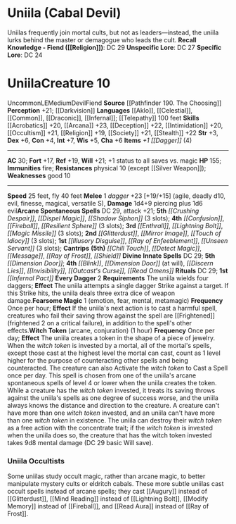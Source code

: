 ﻿---
ac: '30'
alignment: LE
all_resistance: null
burrow_speed: null
charisma: '+6'
climb_speed: null
constitution: '+4'
creature_ability:
- Every Dagger
- Fearsome Magic
- Witch Token
creature_family: '[[DATABASE/monsterfamily/Devil|Devil]]'
description: "Uniilas frequently join mortal cults, but not as leaders\u2014instead,\
  \ the uniila lurks behind the master or demagogue who leads the cult.<br/><br/><b><u>Recall\
  \ Knowledge - Fiend</u> ( [[DATABASE/skill/Religion|Religion]] )</b>: DC 29<br/><b><u>Unspecific\
  \ Lore</u></b>: DC 27<br/><b><u>Specific Lore</u></b>: DC 24<div class=\"viewbox\"\
  >{{ viewbox(type=monster, id=2520, name=Uniila (Cabal Devil)) }}</div><h1 class=\"\
  title\">Uniila<span style=\"margin-left:auto; margin-right:0\">Creature 10</span></h1><span\
  \ class=\"traituncommon\"> [[DATABASE/trait/Uncommon|Uncommon]] </span><span class=\"\
  traitalignment\">LE</span><span class=\"traitsize\">Medium</span><span class=\"\
  trait\"> [[DATABASE/trait/Devil|Devil]] </span><span class=\"trait\"> [[DATABASE/trait/Fiend|Fiend]]\
  \ </span><br/><b>Source</b> [[DATABASE/source/Pathfinder 190. The Choosing|Pathfinder\
  \ #190: The Choosing]] <br/><b>Perception</b> +21; [[DATABASE/monsterability/Darkvision|greater\
  \ darkvision]] <br/><b>Languages</b> [[DATABASE/language/Aklo|Aklo]] , [[DATABASE/language/Celestial|Celestial]]\
  \ , [[DATABASE/language/Common|Common]] , [[DATABASE/language/Draconic|Draconic]]\
  \ , [[DATABASE/language/Infernal|Infernal]] ; [[DATABASE/monsterability/Telepathy|telepathy]]\
  \ 100 feet<br/><b>Skills</b> [[DATABASE/skill/Acrobatics|Acrobatics]] +20, [[DATABASE/skill/Arcana|Arcana]]\
  \ +23, [[DATABASE/skill/Deception|Deception]] +22, [[DATABASE/skill/Intimidation|Intimidation]]\
  \ +20, [[DATABASE/skill/Occultism|Occultism]] +21, [[DATABASE/skill/Religion|Religion]]\
  \ +19, [[DATABASE/skill/Society|Society]] +21, [[DATABASE/skill/Stealth|Stealth]]\
  \ +22<br/><b>Str</b> +3, <b>Dex</b> +6, <b>Con</b> +4, <b>Int</b> +7, <b>Wis</b>\
  \ +5, <b>Cha</b> +6<br/><b>Items</b> <i>+1 [[DATABASE/weapon/Dagger|daggers]] </i>\
  \ (4)<hr/><b>AC</b> 30; <b>Fort</b> +17, <b>Ref</b> +19, <b>Will</b> +21; +1 status\
  \ to all saves vs. [[DATABASE/trait/Magical|magic]] <br/><b>HP</b> 155; <b>Immunities</b>\
  \ [[DATABASE/trait/Fire|fire]] ; <b>Resistances</b> physical 10 (except [[DATABASE/equipment/Silver\
  \ Weapon|silver]] ); <b>Weaknesses</b> good 10<hr/><b>Speed</b> 25 feet, fly 40\
  \ feet<br/><span class=\"hanging-indent\"><b>Melee</b> <span aria-label=\"Single\
  \ Action\" class=\"action\" role=\"img\" title=\"Single Action\">[one-action]</span>\
  \ <i>dagger</i> +23 [+19/+15] ( [[DATABASE/trait/Agile|agile]] , [[DATABASE/trait/Deadly|deadly\
  \ d10]] , [[DATABASE/trait/Evil|evil]] , [[DATABASE/trait/Finesse|finesse]] , [[DATABASE/trait/Magical|magical]]\
  \ , [[DATABASE/trait/Versatile|versatile S]] ), <b>Damage</b> 1d4+9 piercing plus\
  \ 1d6 evil</span><b>Arcane Spontaneous Spells</b> DC 29, attack +21; <b>5th</b>\
  \ <i> [[DATABASE/spell/Crushing Despair|crushing despair]] </i>, <i> [[DATABASE/spell/Dispel\
  \ Magic|dispel magic]] </i>, <i> [[DATABASE/spell/Shadow Siphon|shadow siphon]]\
  \ </i> (3 slots); <b>4th</b> <i> [[DATABASE/spell/Confusion|confusion]] </i>, <i>\
  \ [[DATABASE/spell/Fireball|fireball]] </i>, <i> [[DATABASE/spell/Resilient Sphere|resilient\
  \ sphere]] </i> (3 slots); <b>3rd</b> <i> [[DATABASE/spell/Enthrall|enthrall]] </i>,\
  \ <i> [[DATABASE/spell/Lightning Bolt|lightning bolt]] </i>, <i> [[DATABASE/spell/Magic\
  \ Missile|magic missile]] </i> (3 slots); <b>2nd</b> <i> [[DATABASE/spell/Glitterdust|glitterdust]]\
  \ </i>, <i> [[DATABASE/spell/Mirror Image|mirror image]] </i>, <i> [[DATABASE/spell/Touch\
  \ of Idiocy|touch of idiocy]] </i> (3 slots); <b>1st</b> <i> [[DATABASE/spell/Illusory\
  \ Disguise|illusory disguise]] </i>, <i> [[DATABASE/spell/Ray of Enfeeblement|ray\
  \ of enfeeblement]] </i>, <i> [[DATABASE/spell/Unseen Servant|unseen servant]] </i>\
  \ (3 slots); <b>Cantrips</b> <b>(5th)</b> <i> [[DATABASE/spell/Chill Touch|chill\
  \ touch]] </i>, <i> [[DATABASE/spell/Detect Magic|detect magic]] </i>, <i> [[DATABASE/spell/Message|message]]\
  \ </i>, <i> [[DATABASE/spell/Ray of Frost|ray of frost]] </i>, <i> [[DATABASE/spell/Shield|shield]]\
  \ </i><br/><b>Divine Innate Spells</b> DC 29; <b>5th</b> <i> [[DATABASE/spell/Dimension\
  \ Door|dimension door]] </i>; <b>4th</b> <i> [[DATABASE/spell/Blink|blink]] </i>,\
  \ <i> [[DATABASE/spell/Dimension Door|dimension door]] </i> (at will), <i> [[DATABASE/spell/Discern\
  \ Lies|discern lies]] </i>, <i> [[DATABASE/spell/Invisibility|invisibility]] </i>,\
  \ <i> [[DATABASE/spell/Outcast's Curse|outcast's curse]] </i>, <i> [[DATABASE/spell/Read\
  \ Omens|read omens]] </i><br/><b>Rituals</b> DC 29; <b>1st</b> <i> [[DATABASE/ritual/Infernal\
  \ Pact|infernal pact]] </i><br/><span class=\"hanging-indent\"><b>Every Dagger</b>\
  \ <span aria-label=\"Two Actions\" class=\"action\" role=\"img\" title=\"Two Actions\"\
  >[two-actions]</span> <b>Requirements</b> The uniila wields four daggers; <b>Effect</b>\
  \ The uniila attempts a single dagger Strike against a target. If this Strike hits,\
  \ the uniila deals three extra dice of weapon damage.</span><span class=\"hanging-indent\"\
  ><b>Fearsome Magic</b> <span aria-label=\"Single Action\" class=\"action\" role=\"\
  img\" title=\"Single Action\">[one-action]</span>   ( [[DATABASE/trait/Emotion|emotion]]\
  \ , [[DATABASE/trait/Fear|fear]] , [[DATABASE/trait/Mental|mental]] , [[DATABASE/trait/Metamagic|metamagic]]\
  \ ) <b>Frequency</b> Once per hour; <b>Effect</b> If the uniila's next action is\
  \ to cast a harmful spell, creatures who fail their saving throw against the spell\
  \ are [[DATABASE/condition/Frightened|frightened 1]] (frightened 2 on a critical\
  \ failure), in addition to the spell's other effects.</span><span class=\"hanging-indent\"\
  ><b>Witch Token</b> ( [[DATABASE/trait/Arcane|arcane]] , [[DATABASE/trait/Conjuration|conjuration]]\
  \ ) (1 hour) <b>Frequency</b> Once per day; <b>Effect</b> The uniila creates a token\
  \ in the shape of a piece of jewelry. When the <i>witch token</i> is [[DATABASE/trait/Invested|invested]]\
  \ by a mortal, all of the mortal's spells, except those cast at the highest level\
  \ the mortal can cast, count as 1 level higher for the purpose of counteracting\
  \ other spells and being counteracted. The creature can also Activate the <i>witch\
  \ token</i> to Cast a Spell once per day. This spell is chosen from one of the uniila's\
  \ arcane spontaneous spells of level 4 or lower when the uniila creates the token.\
  \ While a creature has the <i>witch token</i> invested, it treats its saving throws\
  \ against the uniila's spells as one degree of success worse, and the uniila always\
  \ knows the distance and direction to the creature. A creature can't have more than\
  \ one <i>witch token</i> invested, and an uniila can't have more than one <i>witch\
  \ token</i> in existence. The uniila can destroy their <i>witch token</i> as a free\
  \ action with the [[DATABASE/trait/Concentrate|concentrate]] trait; if the <i>witch\
  \ token</i> is invested when the uniila does so, the creature that has the witch\
  \ token invested takes 9d8 mental damage (DC 29 basic Will save).</span><h3 class=\"\
  title\"><img alt=\"Sidebar - Advice and Rules\" src=\"Images\\Icons\\Sidebar_1_AdviceAndRules.png\"\
  \ style=\"height:18px; padding:2px 10px 0px 2px\" title=\"Sidebar - Advice and Rules\"\
  /> Uniila Occultists</h3>Some uniilas study occult magic, rather than arcane magic,\
  \ to better manipulate mystery cults or eldritch cabals. These more subtle uniilas\
  \ cast occult spells instead of arcane spells; they cast [[DATABASE/spell/Augury|augury]]\
  \ instead of [[DATABASE/spell/Glitterdust|glitterdust]] , [[DATABASE/spell/Mind\
  \ Reading|mind reading]] instead of [[DATABASE/spell/Lightning Bolt|lightning bolt]]\
  \ , [[DATABASE/spell/Modify Memory|modify memory]] instead of [[DATABASE/spell/Fireball|fireball]]\
  \ , and [[DATABASE/spell/Read Aura|read aura]] instead of [[DATABASE/spell/Ray of\
  \ Frost|ray of frost]] ."
dexterity: '+6'
element: null
fly_speed: '40'
fortitude: '+17'
hardness: null
hp: '155'
id: '2520'
immunity:
- '[[DATABASE/trait/Fire|fire]]'
intelligence: '+7'
land_speed: '25'
language:
- '[[DATABASE/language/Aklo|Aklo]]'
- '[[DATABASE/language/Celestial|Celestial]]'
- '[[DATABASE/language/Common|Common]]'
- '[[DATABASE/language/Draconic|Draconic]]'
- '[[DATABASE/language/Infernal|Infernal]] ; [[DATABASE/monsterability/Telepathy|telepathy]]
  100 feet'
level: '10'
max_speed: '40'
name: Uniila
perception: '+21'
rarity: Uncommon
reflex: '+19'
resistance:
- physical 10 (except [[DATABASE/equipment/Silver Weapon|silver]] )
rus_type_level: null
school: null
sense:
- '[[DATABASE/monsterability/Darkvision|greater darkvision]]'
size: Medium
skill:
- '[[DATABASE/skill/Acrobatics|Acrobatics]] +20'
- '[[DATABASE/skill/Arcana|Arcana]] +23'
- '[[DATABASE/skill/Deception|Deception]] +22'
- '[[DATABASE/skill/Intimidation|Intimidation]] +20'
- '[[DATABASE/skill/Occultism|Occultism]] +21'
- '[[DATABASE/skill/Religion|Religion]] +19'
- '[[DATABASE/skill/Society|Society]] +21'
- '[[DATABASE/skill/Stealth|Stealth]] +22'
source: '[[DATABASE/source/Pathfinder 190. The Choosing|Pathfinder #190: The Choosing]]'
speed:
- 25 feet
- fly 40 feet
spell:
- '[[DATABASE/spell/Blink|Blink]]'
- '[[DATABASE/spell/Chill Touch|ChillTouch]]'
- '[[DATABASE/spell/Confusion|Confusion]]'
- '[[DATABASE/spell/Crushing Despair|Crushing Despair]]'
- '[[DATABASE/spell/Detect Magic|Detect Magic]]'
- '[[DATABASE/spell/Dimension Door|Dimension Door]]'
- '[[DATABASE/spell/Discern Lies|Discern Lies]]'
- '[[DATABASE/spell/Dispel Magic|Dispel Magic]]'
- '[[DATABASE/spell/Enthrall|Enthrall]]'
- '[[DATABASE/spell/Fireball|Fireball]]'
- '[[DATABASE/spell/Glitterdust|Glitterdust]]'
- '[[DATABASE/spell/Illusory Disguise|Illusory Disguise]]'
- '[[DATABASE/spell/Invisibility|Invisibility]]'
- '[[DATABASE/spell/Lightning Bolt|Lightning Bolt]]'
- '[[DATABASE/spell/Magic Missile|Magic Missile]]'
- '[[DATABASE/spell/Message|Message]]'
- '[[DATABASE/spell/Mirror Image|Mirror Image]]'
- '[[DATABASE/spell/Outcast''s Curse|Outcast''s Curse]]'
- '[[DATABASE/spell/Ray of Enfeeblement|Ray of Enfeeblement]]'
- '[[DATABASE/spell/Ray of Frost|Ray of Frost]]'
- '[[DATABASE/spell/Read Omens|Read Omens]]'
- '[[DATABASE/spell/Resilient Sphere|Resilient Sphere]]'
- '[[DATABASE/spell/Shadow Siphon|Shadow Siphon]]'
- '[[DATABASE/spell/Shield|Shield]]'
- '[[DATABASE/spell/Touch of Idiocy|Touch ofIdiocy]]'
- '[[DATABASE/spell/Unseen Servant|Unseen Servant]]'
strength: '+3'
strength_req: '3'
strongest_save:
- Will
swim_speed: null
trait:
- '[[DATABASE/trait/Devil|Devil]]'
- '[[DATABASE/trait/Fiend|Fiend]]'
- '[[DATABASE/trait/Uncommon|Uncommon]]'
type: Creature
vision: Greater darkvision
weakest_save:
- Fortitude
weakness:
- good 10
will: '+21'
wisdom: '+5'

---
# Uniila (Cabal Devil)

Uniilas frequently join mortal cults, but not as leaders—instead, the uniila lurks behind the master or demagogue who leads the cult.
**Recall Knowledge - Fiend ([[Religion]])**: DC 29
**Unspecific Lore**: DC 27
**Specific Lore**: DC 24

# Uniila<span class="item-type">Creature 10</span>

<span class="trait-uncommon item-trait">Uncommon</span><span class="trait-alignment item-trait">LE</span><span class="trait-size item-trait">Medium</span><span class="item-trait">Devil</span><span class="item-trait">Fiend</span>
**Source** [[Pathfinder 190. The Choosing]]
**Perception** +21; [[Darkvision]]
**Languages** [[Aklo]], [[Celestial]], [[Common]], [[Draconic]], [[Infernal]]; [[Telepathy]] 100 feet
**Skills** [[Acrobatics]] +20, [[Arcana]] +23, [[Deception]] +22, [[Intimidation]] +20, [[Occultism]] +21, [[Religion]] +19, [[Society]] +21, [[Stealth]] +22
**Str** +3, **Dex** +6, **Con** +4, **Int** +7, **Wis** +5, **Cha** +6
**Items** _+1 [[Dagger]]_ (4)

---
**AC** 30; **Fort** +17, **Ref** +19, **Will** +21; +1 status to all saves vs. magic
**HP** 155; **Immunities** fire; **Resistances** physical 10 (except [[Silver Weapon]]); **Weaknesses** good 10

---
**Speed** 25 feet, fly 40 feet
<span class="in-box-ability">**Melee** <span class="action-icon">1</span> _dagger_ +23 [+19/+15] (agile, deadly d10, evil, finesse, magical, versatile S), **Damage** 1d4+9 piercing plus 1d6 evil</span>**Arcane Spontaneous Spells** DC 29, attack +21; **5th** _[[Crushing Despair]]_, _[[Dispel Magic]]_, _[[Shadow Siphon]]_ (3 slots); **4th** _[[Confusion]]_, _[[Fireball]]_, _[[Resilient Sphere]]_ (3 slots); **3rd** _[[Enthrall]]_, _[[Lightning Bolt]]_, _[[Magic Missile]]_ (3 slots); **2nd** _[[Glitterdust]]_, _[[Mirror Image]]_, _[[Touch of Idiocy]]_ (3 slots); **1st** _[[Illusory Disguise]]_, _[[Ray of Enfeeblement]]_, _[[Unseen Servant]]_ (3 slots); **Cantrips** **(5th)** _[[Chill Touch]]_, _[[Detect Magic]]_, _[[Message]]_, _[[Ray of Frost]]_, _[[Shield]]_
**Divine Innate Spells** DC 29; **5th** _[[Dimension Door]]_; **4th** _[[Blink]]_, _[[Dimension Door]]_ (at will), _[[Discern Lies]]_, _[[Invisibility]]_, _[[Outcast's Curse]]_, _[[Read Omens]]_
**Rituals** DC 29; **1st** _[[Infernal Pact]]_
<span class="in-box-ability">**Every Dagger** <span class="action-icon">2</span> **Requirements** The uniila wields four daggers; **Effect** The uniila attempts a single dagger Strike against a target. If this Strike hits, the uniila deals three extra dice of weapon damage.</span><span class="in-box-ability">**Fearsome Magic** <span class="action-icon">1</span> (emotion, fear, mental, metamagic) **Frequency** Once per hour; **Effect** If the uniila's next action is to cast a harmful spell, creatures who fail their saving throw against the spell are [[Frightened]] (frightened 2 on a critical failure), in addition to the spell's other effects.</span><span class="in-box-ability">**Witch Token** (arcane, conjuration) (1 hour) **Frequency** Once per day; **Effect** The uniila creates a token in the shape of a piece of jewelry. When the _witch token_ is invested by a mortal, all of the mortal's spells, except those cast at the highest level the mortal can cast, count as 1 level higher for the purpose of counteracting other spells and being counteracted. The creature can also Activate the _witch token_ to Cast a Spell once per day. This spell is chosen from one of the uniila's arcane spontaneous spells of level 4 or lower when the uniila creates the token. While a creature has the _witch token_ invested, it treats its saving throws against the uniila's spells as one degree of success worse, and the uniila always knows the distance and direction to the creature. A creature can't have more than one _witch token_ invested, and an uniila can't have more than one _witch token_ in existence. The uniila can destroy their _witch token_ as a free action with the concentrate trait; if the _witch token_ is invested when the uniila does so, the creature that has the witch token invested takes 9d8 mental damage (DC 29 basic Will save).</span>

###  Uniila Occultists

Some uniilas study occult magic, rather than arcane magic, to better manipulate mystery cults or eldritch cabals. These more subtle uniilas cast occult spells instead of arcane spells; they cast [[Augury]] instead of [[Glitterdust]], [[Mind Reading]] instead of [[Lightning Bolt]], [[Modify Memory]] instead of [[Fireball]], and [[Read Aura]] instead of [[Ray of Frost]].